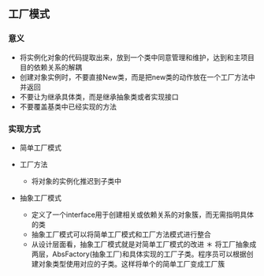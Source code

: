 ## 工厂模式

### 意义
* 将实例化对象的代码提取出来，放到一个类中同意管理和维护，达到和主项目目的依赖关系的解耦
* 创建对象实例时，不要直接New类，而是把new类的动作放在一个工厂方法中并返回
* 不要让为继承具体类，而是继承抽象类或者实现接口
* 不要覆盖基类中已经实现的方法

### 实现方式
* 简单工厂模式

* 工厂方法
  * 将对象的实例化推迟到子类中
  
* 抽象工厂模式
  * 定义了一个interface用于创建相关或依赖关系的对象簇，而无需指明具体的类
  * 抽象工厂模式可以将简单工厂模式和工厂方法模式进行整合
  * 从设计层面看，抽象工厂模式就是对简单工厂模式的改进
  ＊ 将工厂抽象成两层，AbsFactory(抽象工厂)和具体实现的工厂子类。程序员可以根据创建对象类型使用对应的子类。这样将单个的简单工厂变成工厂簇